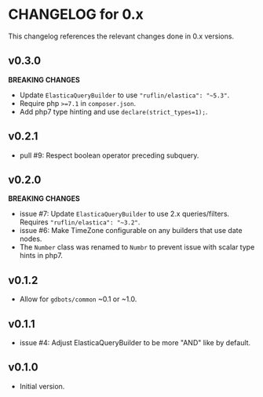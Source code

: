 # CHANGELOG for 0.x
This changelog references the relevant changes done in 0.x versions.


## v0.3.0
__BREAKING CHANGES__

* Update `ElasticaQueryBuilder` to use `"ruflin/elastica": "~5.3"`.
* Require php `>=7.1` in `composer.json`.
* Add php7 type hinting and use `declare(strict_types=1);`.


## v0.2.1
* pull #9: Respect boolean operator preceding subquery.


## v0.2.0
__BREAKING CHANGES__

* issue #7: Update `ElasticaQueryBuilder` to use 2.x queries/filters.  Requires `"ruflin/elastica": "~3.2"`.
* issue #6: Make TimeZone configurable on any builders that use date nodes.
* The `Number` class was renamed to `Numbr` to prevent issue with scalar type hints in php7.


## v0.1.2
* Allow for `gdbots/common` ~0.1 or ~1.0.


## v0.1.1
* issue #4: Adjust ElasticaQueryBuilder to be more "AND" like by default.


## v0.1.0
* Initial version.
